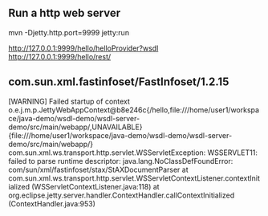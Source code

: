 ## Run a http web server
mvn -Djetty.http.port=9999 jetty:run

http://127.0.0.1:9999/hello/helloProvider?wsdl
http://127.0.0.1:9999/hello/rest/


## com.sun.xml.fastinfoset</groupId>/FastInfoset/1.2.15
[WARNING] Failed startup of context o.e.j.m.p.JettyWebAppContext@b8e246c{/hello,file:///home/user1/workspace/java-demo/wsdl-demo/wsdl-server-demo/src/main/webapp/,UNAVAILABLE}{file:///home/user1/workspace/java-demo/wsdl-demo/wsdl-server-demo/src/main/webapp/}
com.sun.xml.ws.transport.http.servlet.WSServletException: WSSERVLET11: failed to parse runtime descriptor: java.lang.NoClassDefFoundError: com/sun/xml/fastinfoset/stax/StAXDocumentParser
    at com.sun.xml.ws.transport.http.servlet.WSServletContextListener.contextInitialized (WSServletContextListener.java:118)
    at org.eclipse.jetty.server.handler.ContextHandler.callContextInitialized (ContextHandler.java:953)
